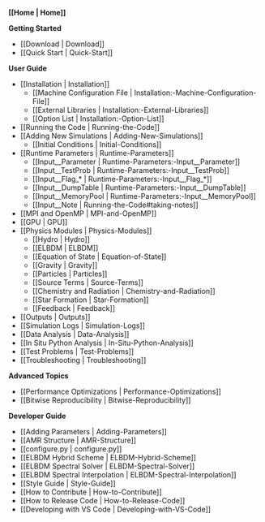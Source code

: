 **[[Home | Home]]**

**Getting Started**
* [[Download | Download]]
* [[Quick Start | Quick-Start]]

**User Guide**
* [[Installation | Installation]]
   * [[Machine Configuration File | Installation:-Machine-Configuration-File]]
   * [[External Libraries | Installation:-External-Libraries]]
   * [[Option List | Installation:-Option-List]]
* [[Running the Code | Running-the-Code]]
* [[Adding New Simulations | Adding-New-Simulations]]
   * [[Initial Conditions | Initial-Conditions]]
* [[Runtime Parameters | Runtime-Parameters]]
   * [[Input__Parameter | Runtime-Parameters:-Input__Parameter]]
   * [[Input__TestProb | Runtime-Parameters:-Input__TestProb]]
   * [[Input__Flag_* | Runtime-Parameters:-Input__Flag_*]]
   * [[Input__DumpTable | Runtime-Parameters:-Input__DumpTable]]
   * [[Input__MemoryPool | Runtime-Parameters:-Input__MemoryPool]]
   * [[Input__Note | Running-the-Code#taking-notes]]
* [[MPI and OpenMP | MPI-and-OpenMP]]
* [[GPU | GPU]]
* [[Physics Modules | Physics-Modules]]
   * [[Hydro | Hydro]]
   * [[ELBDM | ELBDM]]
   * [[Equation of State | Equation-of-State]]
   * [[Gravity | Gravity]]
   * [[Particles | Particles]]
   * [[Source Terms | Source-Terms]]
   * [[Chemistry and Radiation | Chemistry-and-Radiation]]
   * [[Star Formation | Star-Formation]]
   * [[Feedback | Feedback]]
* [[Outputs | Outputs]]
* [[Simulation Logs | Simulation-Logs]]
* [[Data Analysis | Data-Analysis]]
* [[In Situ Python Analysis | In-Situ-Python-Analysis]]
* [[Test Problems | Test-Problems]]
* [[Troubleshooting | Troubleshooting]]

**Advanced Topics**
* [[Performance Optimizations | Performance-Optimizations]]
* [[Bitwise Reproducibility | Bitwise-Reproducibility]]

**Developer Guide**
* [[Adding Parameters | Adding-Parameters]]
* [[AMR Structure | AMR-Structure]]
* [[configure.py | configure.py]]
* [[ELBDM Hybrid Scheme | ELBDM-Hybrid-Scheme]]
* [[ELBDM Spectral Solver | ELBDM-Spectral-Solver]]
* [[ELBDM Spectral Interpolation | ELBDM-Spectral-Interpolation]]
* [[Style Guide | Style-Guide]]
* [[How to Contribute | How-to-Contribute]]
* [[How to Release Code | How-to-Release-Code]]
* [[Developing with VS Code | Developing-with-VS-Code]]

